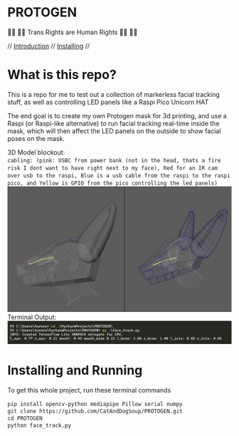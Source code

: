 # PROTOGEN

🏳️‍🌈 🏳️‍⚧️ Trans Rights are Human Rights 🏳️‍⚧️ 🏳️‍🌈

//
[Introduction](#what-is-this-repo) //
[Installing](#installing-and-running) //

# What is this repo?
This is a repo for me to test out a collection of markerless facial tracking stuff, as well 
as controlling LED panels like a Raspi Pico Unicorn HAT

The end goal is to create my own Protogen mask for 3d printing, and use a Raspi (or Raspi-like alternative) to run 
    facial tracking real-time inside the mask, which will then affect the LED panels on the outside to show facial 
    poses on the mask.

3D Model blockout: \
`cabling: (pink: USBC from power bank (not in the head, thats a fire risk I dont want to have right next to my face), Red for an IR cam over usb to the raspi, Blue is a usb cable from the raspi to the raspi pico, and Yellow is GPIO from the pico controlling the led panels)`
![](readme_assets/3D_model.png)
Terminal Output:
![](readme_assets/terminal_output.png "An image of running the face_track.py script, and the printed result of the facial tracking pose estimation data")

# Installing and Running
To get this whole project, run these terminal commands
```
pip install opencv-python mediapipe Pillow serial numpy 
git clone https://github.com/CatAndDogSoup/PROTOGEN.git
cd PROTOGEN
python face_track.py
```

